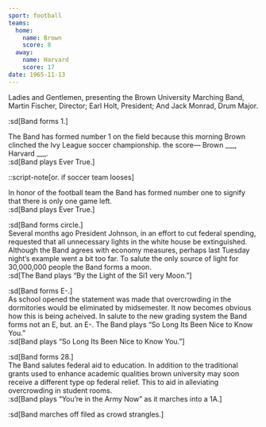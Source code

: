 ```yaml
---
sport: football
teams:
  home:
    name: Brown
    score: 8
  away:
    name: Harvard
    score: 17
date: 1965-11-13
---
```


Ladies and Gentlemen, presenting the Brown University Marching Band, Martin Fischer, Director; Earl Holt, President; And Jack Monrad, Drum Major.

:sd[Band forms 1.]

The Band has formed number 1 on the field because this morning Brown clinched the Ivy League soccer championship. the score— Brown \_\_\_, Harvard \_\_\_.\
:sd[Band plays Ever True.]

::script-note[or. if soccer team looses]

In honor of the football team the Band has formed number one to signify that there is only one game left.\
:sd[Band plays Ever True.]

:sd[Band forms circle.]\
Several months ago President Johnson, in an effort to cut federal spending, requested that all unnecessary lights in the white house be extinguished. Although the Band agrees with economy measures, perhaps last Tuesday night’s example went a bit too far. To salute the only source of light for 30,000,000 people the Band forms a moon.\
:sd[The Band plays “By the Light of the Si1 very Moon.”]

:sd[Band forms E-.]\
As school opened the statement was made that overcrowding in the dormitories would be eliminated by midsemester. It now becomes obvious how this is being acheived. In salute to the new grading system the Band forms not an E, but. an E-. The Band plays “So Long Its Been Nice to Know You.”\
:sd[Band plays “So Long Its Been Nice to Know You.”]

:sd[Band forms 28.]\
The Band salutes federal aid to education. In addition to the traditional grants used to enhance academic qualities brown university may soon receive a different type op federal relief. This to aid in alleviating overcrowding in student rooms.\
:sd[Band plays “You’re in the Army Now” as it marches into a 1A.]

:sd[Band marches off filed as crowd strangles.]
